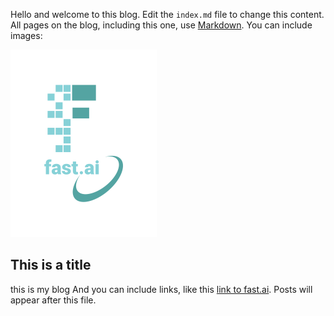 Hello and welcome to this blog. Edit the `index.md` file to change this content. All pages on the blog, including this one, use [Markdown](https://guides.github.com/features/mastering-markdown/). You can include images:

![Image of fast.ai logo](images/logo.png)

## This is a title
this is my blog
And you can include links, like this [link to fast.ai](https://www.fast.ai). Posts will appear after this file. 
